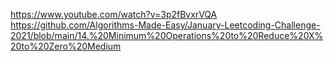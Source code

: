 https://www.youtube.com/watch?v=3p2fBvxrVQA
​
https://github.com/Algorithms-Made-Easy/January-Leetcoding-Challenge-2021/blob/main/14.%20Minimum%20Operations%20to%20Reduce%20X%20to%20Zero%20Medium